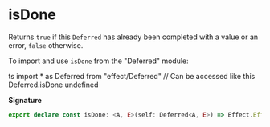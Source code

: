 # isDone

Returns `true` if this `Deferred` has already been completed with a value or
an error, `false` otherwise.

To import and use `isDone` from the "Deferred" module:

ts
import \* as Deferred from "effect/Deferred"
// Can be accessed like this
Deferred.isDone
undefined

**Signature**

```ts
export declare const isDone: <A, E>(self: Deferred<A, E>) => Effect.Effect<boolean>
```
